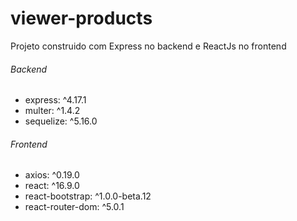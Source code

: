 # viewer-products

Projeto construido com Express no backend e ReactJs no frontend

###### Backend

- express: ^4.17.1
- multer: ^1.4.2
- sequelize: ^5.16.0

###### Frontend

- axios: ^0.19.0
- react: ^16.9.0
- react-bootstrap: ^1.0.0-beta.12
- react-router-dom: ^5.0.1
